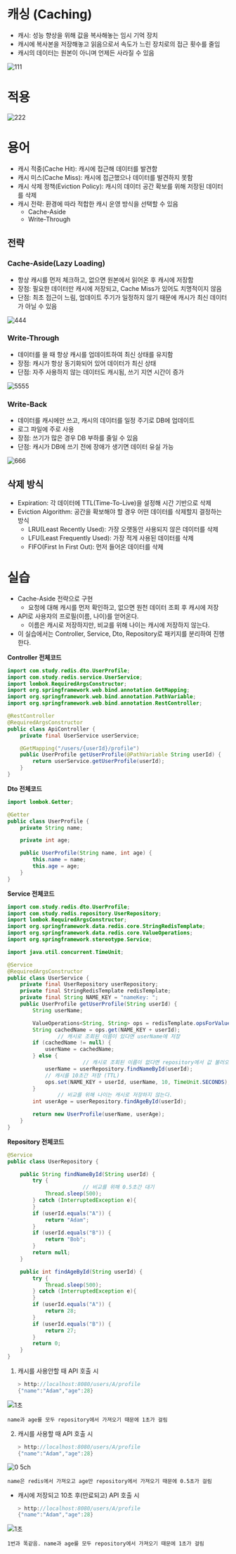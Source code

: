 # 캐싱 (Caching)

- 캐시: 성능 향상을 위해 값을 복사해놓는 임시 기억 장치
- 캐시에 복사본을 저장해놓고 읽음으로서 속도가 느린 장치로의 접근 횟수를 줄임
- 캐시의 데이터는 원본이 아니며 언제든 사라질 수 있음

![111](https://github.com/suhjaesuk/til/assets/110963294/9cc853d5-7bca-4959-b143-2f59e97d63a5)


# 적용

![222](https://github.com/suhjaesuk/til/assets/110963294/f4919b79-407b-45cd-a067-c77f8f24843a)


# 용어

- 캐시 적중(Cache Hit): 캐시에 접근해 데이터를 발견함
- 캐시 미스(Cache Miss): 캐시에 접근했으나 데이터를 발견하지 못함
- 캐시 삭제 정책(Eviction Policy): 캐시의 데이터 공간 확보를 위해 저장된 데이터를 삭제
- 캐시 전략: 환경에 따라 적합한 캐시 운영 방식을 선택할 수 있음
    - Cache-Aside
    - Write-Through

## 전략

### Cache-Aside(Lazy Loading)

- 항상 캐시를 먼저 체크하고, 없으면 원본에서 읽어온 후 캐시에 저장함
- 장점: 필요한 데이터만 캐시에 저장되고, Cache Miss가 있어도 치명적이지 않음
- 단점: 최초 접근이 느림, 업데이트 주기가 일정하지 않기 때문에 캐시가 최신 데이터가 아닐 수 있음

![444](https://github.com/suhjaesuk/til/assets/110963294/68ee66c1-a721-4dce-abef-963dcff3fd38)


### Write-Through

- 데이터를 쓸 때 항상 캐시를 업데이트하여 최신 상태를 유지함
- 장점: 캐시가 항상 동기화되어 있어 데이터가 최신 상태
- 단점: 자주 사용하지 않는 데이터도 캐시됨, 쓰기 지연 시간이 증가

![5555](https://github.com/suhjaesuk/til/assets/110963294/3db9f1fe-a590-42d2-9e67-402dbbf124f4)


### Write-Back

- 데이터를 캐시에만 쓰고, 캐시의 데이터를 일정 주기로 DB에 업데이트
- 로그 파일에 주로 사용
- 장점: 쓰기가 많은 경우 DB 부하를 줄일 수 있음
- 단점: 캐시가 DB에 쓰기 전에 장애가 생기면 데이터 유실 가능

![666](https://github.com/suhjaesuk/til/assets/110963294/dc899bdb-86c1-4ac8-85e4-64e5efff813b)


## 삭제 방식

- Expiration: 각 데이터에 TTL(Time-To-Live)을 설정해 시간 기반으로 삭제
- Eviction Algorithm: 공간을 확보해야 할 경우 어떤 데이터를 삭제할지 결정하는 방식
    - LRU(Least Recently Used): 가장 오랫동안 사용되지 않은 데이터를 삭제
    - LFU(Least Frequently Used): 가장 적게 사용된 데이터를 삭제
    - FIFO(First In First Out): 먼저 들어온 데이터를 삭제

# 실습

- Cache-Aside 전략으로 구현
    - 요청에 대해 캐시를 먼저 확인하고, 없으면 원천 데이터 조회 후 캐시에 저장
- API로 사용자의 프로필(이름, 나이)를 얻어온다.
    - 이름은 캐시로 저장하지만, 비교를 위해 나이는 캐시에 저장하지 않는다.
- 이 실습에서는 Controller, Service, Dto, Repository로 패키지를 분리하여 진행한다.

**Controller 전체코드**

```java
import com.study.redis.dto.UserProfile;
import com.study.redis.service.UserService;
import lombok.RequiredArgsConstructor;
import org.springframework.web.bind.annotation.GetMapping;
import org.springframework.web.bind.annotation.PathVariable;
import org.springframework.web.bind.annotation.RestController;

@RestController
@RequiredArgsConstructor
public class ApiController {
    private final UserService userService;

    @GetMapping("/users/{userId}/profile")
    public UserProfile getUserProfile(@PathVariable String userId) {
        return userService.getUserProfile(userId);
    }
}
```

**Dto 전체코드**

```java
import lombok.Getter;

@Getter
public class UserProfile {
    private String name;

    private int age;

    public UserProfile(String name, int age) {
        this.name = name;
        this.age = age;
    }
}
```

**Service 전체코드**

```java
import com.study.redis.dto.UserProfile;
import com.study.redis.repository.UserRepository;
import lombok.RequiredArgsConstructor;
import org.springframework.data.redis.core.StringRedisTemplate;
import org.springframework.data.redis.core.ValueOperations;
import org.springframework.stereotype.Service;

import java.util.concurrent.TimeUnit;

@Service
@RequiredArgsConstructor
public class UserService {
    private final UserRepository userRepository;
    private final StringRedisTemplate redisTemplate;
    private final String NAME_KEY = "nameKey: ";
    public UserProfile getUserProfile(String userId) {
        String userName;

        ValueOperations<String, String> ops = redisTemplate.opsForValue();
        String cachedName = ops.get(NAME_KEY + userId);
				// 캐시로 조회된 이름이 있다면 userName에 저장
        if (cachedName != null) {
            userName = cachedName;
        } else {
						// 캐시로 조회된 이름이 없다면 repository에서 값 불러오기
            userName = userRepository.findNameById(userId);
            // 캐시를 10초간 저장 (TTL)
            ops.set(NAME_KEY + userId, userName, 10, TimeUnit.SECONDS);
        }
				// 비교를 위해 나이는 캐시로 저장하지 않는다.
        int userAge = userRepository.findAgeById(userId);

        return new UserProfile(userName, userAge);
    }
}
```

**Repository 전체코드**

```java
@Service
public class UserRepository {

    public String findNameById(String userId) {
        try {
						// 비교를 위해 0.5초간 대기
            Thread.sleep(500);
        } catch (InterruptedException e){
        }
        if (userId.equals("A")) {
            return "Adam";
        }
        if (userId.equals("B")) {
            return "Bob";
        }
        return null;
    }

    public int findAgeById(String userId) {
        try {
            Thread.sleep(500);
        } catch (InterruptedException e){
        }
        if (userId.equals("A")) {
            return 28;
        }
        if (userId.equals("B")) {
            return 27;
        }
        return 0;
    }
}
```

1. 캐시를 사용안할 때 API 호출 시
    
    ```java
    > http://localhost:8080/users/A/profile
    {"name":"Adam","age":28}
    ```

![1초](https://github.com/suhjaesuk/til/assets/110963294/ee5beabe-417f-43c8-9dac-0fb0097ee43f)

    
    name과 age를 모두 repository에서 가져오기 때문에 1초가 걸림
    
2. 캐시를 사용할 때 API 호출 시
    
    ```java
    > http://localhost:8080/users/A/profile
    {"name":"Adam","age":28}
    ```
    
![0 5ch](https://github.com/suhjaesuk/til/assets/110963294/d86ed092-bcda-48c9-bd47-75a117643e1b)

    
    name은 redis에서 가져오고 age만 repository에서 가져오기 때문에 0.5초가 걸림
    
- 캐시에 저장되고 10초 후(만료되고) API 호출 시
    
    ```java
    > http://localhost:8080/users/A/profile
    {"name":"Adam","age":28}
    ```
    
![1초](https://github.com/suhjaesuk/til/assets/110963294/66158e6f-5152-4994-8fc4-edc9cff73235)

    
    1번과 똑같음. name과 age를 모두 repository에서 가져오기 때문에 1초가 걸림
    
